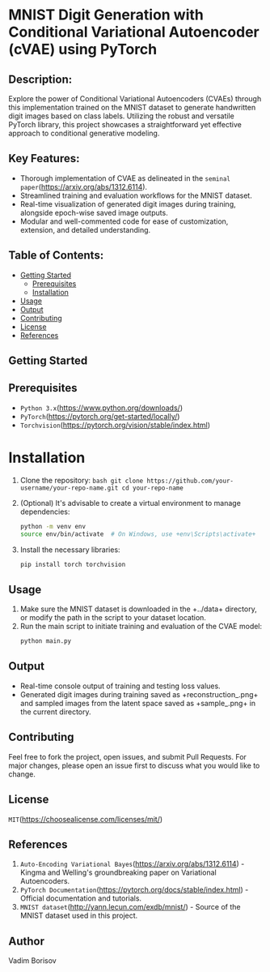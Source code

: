 # MNIST Digit Generation with Conditional Variational Autoencoder (cVAE) using PyTorch

## Description:
Explore the power of Conditional Variational Autoencoders (CVAEs) through this implementation trained on the MNIST dataset to generate handwritten digit images based on class labels. Utilizing the robust and versatile PyTorch library, this project showcases a straightforward yet effective approach to conditional generative modeling.

## Key Features:

- Thorough implementation of CVAE as delineated in the `seminal paper`(https://arxiv.org/abs/1312.6114).
- Streamlined training and evaluation workflows for the MNIST dataset.
- Real-time visualization of generated digit images during training, alongside epoch-wise saved image outputs.
- Modular and well-commented code for ease of customization, extension, and detailed understanding.

## Table of Contents:

* [Getting Started](#getting-started)
  * [Prerequisites](#prerequisites)
  * [Installation](#installation)
* [Usage](#usage)
* [Output](#output)
* [Contributing](#contributing)
* [License](#license)
* [References](#references)

## Getting Started

## Prerequisites

- `Python 3.x`(https://www.python.org/downloads/)
- `PyTorch`(https://pytorch.org/get-started/locally/)
- `Torchvision`(https://pytorch.org/vision/stable/index.html)

# Installation

1. Clone the repository:
   `bash
   git clone https://github.com/your-username/your-repo-name.git
   cd your-repo-name
   `

2. (Optional) It's advisable to create a virtual environment to manage dependencies:
   ```bash
   python -m venv env
   source env/bin/activate  # On Windows, use +env\Scripts\activate+
   ```

3. Install the necessary libraries:
   ```bash
   pip install torch torchvision
   ```

## Usage

1. Make sure the MNIST dataset is downloaded in the +../data+ directory, or modify the path in the script to your dataset location.
2. Run the main script to initiate training and evaluation of the CVAE model:
   ```bash
   python main.py
   ```

## Output

- Real-time console output of training and testing loss values.
- Generated digit images during training saved as +reconstruction_<epoch>.png+ and sampled images from the latent space saved as +sample_<epoch>.png+ in the current directory.

## Contributing

Feel free to fork the project, open issues, and submit Pull Requests. For major changes, please open an issue first to discuss what you would like to change.

## License

```MIT```(https://choosealicense.com/licenses/mit/)

## References

1. `Auto-Encoding Variational Bayes`(https://arxiv.org/abs/1312.6114) - Kingma and Welling's groundbreaking paper on Variational Autoencoders.
2. `PyTorch Documentation`(https://pytorch.org/docs/stable/index.html) - Official documentation and tutorials.
3. `MNIST dataset`(http://yann.lecun.com/exdb/mnist/) - Source of the MNIST dataset used in this project.

## Author 
Vadim Borisov
